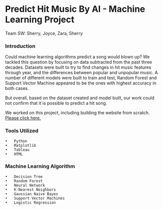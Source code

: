 # Predict Hit Music By AI - Machine Learning Project

Team SW: Sherry, Joyce, Zara, Sherry

### Introduction
Could machine learning algorithms predict a song would blown up? We tackled this question by focusing on data subtracted from the past three decades. Datasets were built to try to find changes in hit music features through year, and the differences between popular and unpopular music. A number of different models were built to train and test, Random Forest and Support Vector Machine appeared to be the ones with highest accuracy in both cases. 

But overall, based on the dataset created and model built, our work could not confirm that it is possible to predict a hit song.

We worked on this project, including building the website from scratch. [Please click here.](https://hyh-sherry.github.io/Project3_Website)

### Tools Utilized
    •	Python
    •	Matplotlib
    •	Tableau
    •	HTML

### Machine Learning Algorithm
    •	Decision Tree
    •	Random Forest
    •	Neural Network
    •	K-Nearest Neighbors
    •	Gaussian Naive Bayes
    •	Support Vector Machines
    •	Logistic Regression
